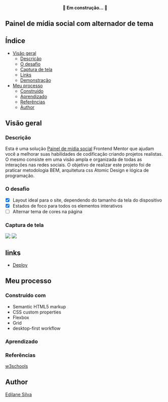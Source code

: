 <h4 align="center"> 
	🚧   Em construção...  🚧
</h4>

## Painel de mídia social com alternador de tema

## Índice

- [Visão geral](#visão-geral)
  - [Descrição](#descrição)
  - [O desafio](#o-desafio)
  - [Captura de tela](#captura-de-tela)
  - [Links](#links)
  - [Demonstração](#demonstração)
- [Meu processo](#meu-processo)
  - [Construído](#construído-com)
  - [Aprendizado](#aprendizado)
  - [Referências](#referências)
  - [Author](#author)
  
## Visão geral

### Descrição
> 
  Esta é uma solução  [Painel de mídia social](https://www.frontendmentor.io/challenges/social-media-dashboard-with-theme-switcher-6oY8ozp_H) Frontend Mentor que ajudam você a melhorar suas habilidades de codificação criando projetos realistas.</br>
  O mesmo consiste em uma visão ampla e organizada de todas as interações nas redes sociais. O objetivo de realizar este projeto foi de praticar metodologia BEM, arquitetura css Atomic Design e lógica de programação.
>

### O desafio

- [x] Layout ideal para o site, dependendo do tamanho da tela do dispositivo
- [x] Estados de foco para todos os elementos interativos 
- [ ] Alternar tema de cores
na página

### Captura de tela

![](/desktop-screenshot.PNG)
![](/mobile-screenshot.PNG)

## links

- [Deploy]()

## Meu processo

### Construído com

-   Semantic HTML5 markup
-   CSS custom properties
-   Flexbox
-   Grid
-   desktop-first workflow

### Aprendizado

### Referências
[w3schools](https://www.w3schools.com/)
## Author
[Edilane Silva](https://www.linkedin.com/in/edilane-silva/)







